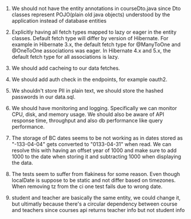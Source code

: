1. We should not have the entity annotations in courseDto.java since Dto classes represent POJO(plain old java objects) understood by the application instead of database entities 

2. Explicitly having all fetch types mapped to lazy or eager in the entity classes. Default fetch type will differ by version of Hibernate. For example in Hibernate 3.x, the default fetch type for @ManyToOne and @OneToOne associations was eager. In Hibernate 4.x and 5.x, the default fetch type for all associations is lazy.

3. We should add cacheing to our data fetches.

4. We should add auth check in the endpoints, for example oauth2. 

4. We shouldn't store PII in plain text, we should store the hashed passwords in our data.sql. 

5. We should have monitoring and logging. Specifically we can monitor CPU, disk, and memory usage. We should also be aware of API response time, throughput and also db performance like query performance. 

6. The storage of BC dates seems to be not working as in dates stored as "-133-04-04" gets converted to "0133-04-31" when read. We can resolve this with having an offset year of 1000 and make sure to add 1000 to the date when storing it and subtracting 1000 when displaying the data.

7. The tests seem to suffer from flakiness for some reason. Even though localDate is suppose to be static and not differ based on timezones. When removing tz from the ci one test fails due to wrong date. 

8. student and teacher are basically the same entity, we could change it, but ultimatly because there's a circular dependency between course and teachers since courses api returns teacher info but not student info

